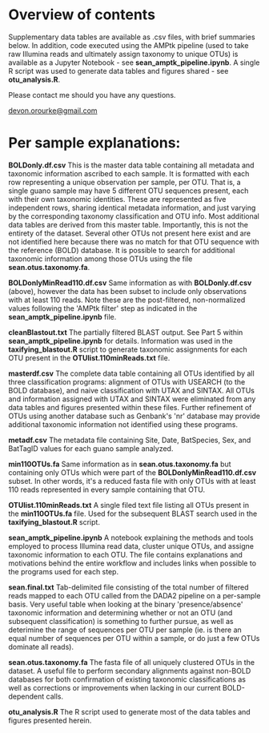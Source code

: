 # Overview of contents

Supplementary data tables are available as .csv files, with brief summaries below. In addition, code executed using the AMPtk pipeline (used to take raw Illumina reads and ultimately assign taxonomy to unique OTUs) is available as a Jupyter Notebook - see **sean_amptk_pipeline.ipynb**. A single R script was used to generate data tables and figures shared - see **otu_analysis.R**.  

Please contact me should you have any questions.

devon.orourke@gmail.com

# Per sample explanations:

**BOLDonly.df.csv**
This is the master data table containing all metadata and taxonomic information ascribed to each sample. It is formatted with each row representing a unique observation per sample, per OTU. That is, a single guano sample may have 5 different OTU sequences present, each with their own taxonomic identities. These are represented as five independent rows, sharing identical metadata information, and just varying by the corresponding taxonomy classification and OTU info. Most additional data tables are derived from this master table. Importantly, this is not the entirety of the dataset. Several other OTUs not present here exist and are not identified here because there was no match for that OTU sequence with the reference (BOLD) database. It is possible to search for additional taxonomic information among those OTUs using the file **sean.otus.taxonomy.fa**.  

**BOLDonlyMinRead110.df.csv**
Same information as with **BOLDonly.df.csv** (above), however the data has been subset to include only observations with at least 110 reads. Note these are the post-filtered, non-normalized values following the 'AMPtk filter' step as indicated in the **sean_amptk_pipeline.ipynb** file.

**cleanBlastout.txt**
The partially filtered BLAST output. See Part 5 within **sean_amptk_pipeline.ipynb** for details. Information was used in the **taxifying_blastout.R** script to generate taxonomic assignments for each OTU present in the **OTUlist.110minReads.txt** file.

**masterdf.csv**
The complete data table containing all OTUs identified by all three classification programs: alignment of OTUs with USEARCH (to the BOLD database), and naive classification with UTAX and SINTAX. All OTUs and information assigned with UTAX and SINTAX were eliminated from any data tables and figures presented within these files. Further refinement of OTUs using another database such as Genbank's 'nr' database may provide additional taxonomic information not identified using these programs.  

**metadf.csv**
The metadata file containing Site, Date, BatSpecies, Sex, and BatTagID values for each guano sample analyzed.

**min110OTUs.fa**
Same information as in **sean.otus.taxonomy.fa** but containing only OTUs which were part of the **BOLDonlyMinRead110.df.csv** subset. In other words, it's a reduced fasta file with only OTUs with at least 110 reads represented in every sample containing that OTU.

**OTUlist.110minReads.txt**
A single filed text file listing all OTUs present in the **min110OTUs.fa** file. Used for the subsequent BLAST search used in the **taxifying_blastout.R** script.

**sean_amptk_pipeline.ipynb**
A notebook explaining the methods and tools employed to process Illumina read data, cluster unique OTUs, and assigne taxonomic information to each OTU. The file contains explanations and motivations behind the entire workflow and includes links when possible to the programs used for each step.  

**sean.final.txt**
Tab-delimited file consisting of the total number of filtered reads mapped to each OTU called from the DADA2 pipeline on a per-sample basis. Very useful table when looking at the binary 'presence/absence' taxonomic information and determining whether or not an OTU (and subsequent classification) is something to further pursue, as well as deterimine the range of sequences per OTU per sample (ie. is there an equal number of sequences per OTU within a sample, or do just a few OTUs dominate all reads).

**sean.otus.taxonomy.fa**
The fasta file of all uniquely clustered OTUs in the dataset. A useful file to perform secondary alignments against non-BOLD databases for both confirmation of existing taxonomic classifications as well as corrections or improvements when lacking in our current BOLD-dependent calls.  

**otu_analysis.R**
The R script used to generate most of the data tables and figures presented herein.  
